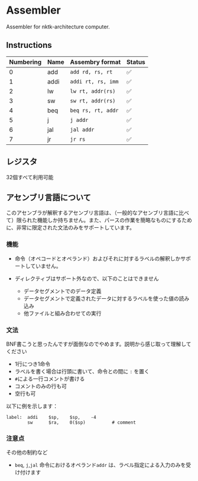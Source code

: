 # Assembler

Assembler for nktk-architecture computer.



## Instructions

| Numbering | Name | Assembry format | Status |
|--|----| --------------- |--|
|0|add|`add rd, rs, rt`| ✅ |
|1|addi|`addi rt, rs, imm`| ✅ |
|2|lw|`lw rt, addr(rs)`| ✅ |
|3|sw|`sw rt, addr(rs)`| ✅ |
|4|beq|`beq rs, rt, addr`| ✅ |
|5|j|`j addr`| ✅ |
|6|jal|`jal addr`| ✅ |
|7|jr|`jr rs`| ✅ |

## レジスタ

32個すべて利用可能



## アセンブリ言語について

このアセンブラが解釈するアセンブリ言語は、（一般的なアセンブリ言語に比べて）限られた機能しか持ちません。また、パースの作業を簡略なものにするために、非常に限定された文法のみをサポートしています。


### 機能

- 命令（オペコードとオペランド）およびそれに対するラベルの解釈しかサポートしていません。

- ディレクティブはサポート外なので、以下のことはできません
  - データセグメントでのデータ定義
  - データセグメントで定義されたデータに対するラベルを使った値の読み込み
  - 他ファイルと組み合わせての実行

### 文法

BNF書こうと思ったんですが面倒なのでやめます。説明から感じ取って理解してください

- 1行につき1命令
- ラベルを書く場合は行頭に書いて、命令との間に `:` を置く
- `#`による一行コメントが書ける
- コメントのみの行も可
- 空行も可


以下に例を示します：

```assembly
label:  addi    $sp,    $sp,    -4      
        sw      $ra,    0($sp)          # comment
```

### 注意点

その他の制約など

- `beq`, `j`,`jal` 命令におけるオペランド`addr` は、ラベル指定による入力のみを受け付けます



